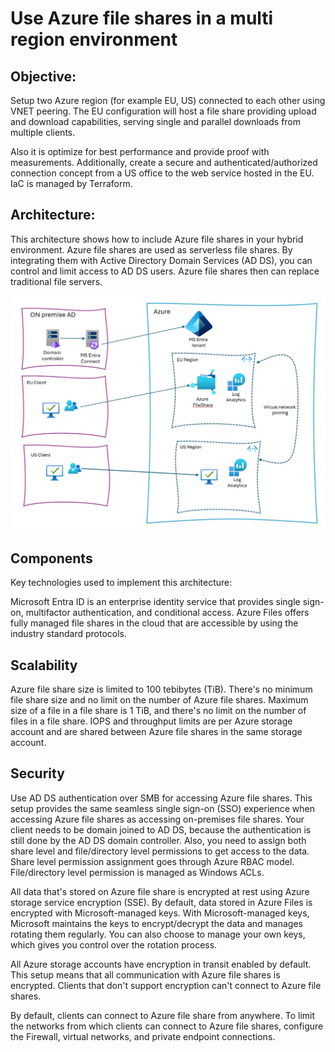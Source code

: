 # Use Azure file shares in a multi region environment

## Objective:

Setup two Azure region (for example EU, US) connected to each other using VNET peering. The EU configuration will host a file share providing upload and download capabilities, serving single and parallel downloads from multiple clients. 

Also it is optimize for best performance and provide proof with measurements. Additionally, create a secure and authenticated/authorized connection concept from a US office to the web service hosted in the EU. IaC is managed by Terraform.

## Architecture:

This architecture shows how to include Azure file shares in your hybrid environment. Azure file shares are used as serverless file shares. By integrating them with Active Directory Domain Services (AD DS), you can control and limit access to AD DS users. Azure file shares then can replace traditional file servers.

![File Share Solution Design](./images/WP01SolutionDesign.jpeg)

## Components

Key technologies used to implement this architecture:

Microsoft Entra ID is an enterprise identity service that provides single sign-on, multifactor authentication, and conditional access.
Azure Files offers fully managed file shares in the cloud that are accessible by using the industry standard protocols.

## Scalability

Azure file share size is limited to 100 tebibytes (TiB). There's no minimum file share size and no limit on the number of Azure file shares.
Maximum size of a file in a file share is 1 TiB, and there's no limit on the number of files in a file share.
IOPS and throughput limits are per Azure storage account and are shared between Azure file shares in the same storage account.

## Security

Use AD DS authentication over SMB for accessing Azure file shares. This setup provides the same seamless single sign-on (SSO) experience when accessing Azure file shares as accessing on-premises file shares. Your client needs to be domain joined to AD DS, because the authentication is still done by the AD DS domain controller. Also, you need to assign both share level and file/directory level permissions to get access to the data. Share level permission assignment goes through Azure RBAC model. File/directory level permission is managed as Windows ACLs.

 
All data that's stored on Azure file share is encrypted at rest using Azure storage service encryption (SSE). By default, data stored in Azure Files is encrypted with Microsoft-managed keys. With Microsoft-managed keys, Microsoft maintains the keys to encrypt/decrypt the data and manages rotating them regularly. You can also choose to manage your own keys, which gives you control over the rotation process.

All Azure storage accounts have encryption in transit enabled by default. This setup means that all communication with Azure file shares is encrypted. Clients that don't support encryption can't connect to Azure file shares. 

By default, clients can connect to Azure file share from anywhere. To limit the networks from which clients can connect to Azure file shares, configure the Firewall, virtual networks, and private endpoint connections. 